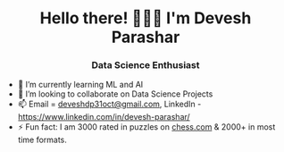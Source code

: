 <h1 align="center">Hello there! 🙋🏻‍♂️ I'm Devesh Parashar</h1>
<h3 align="center">Data Science Enthusiast</h3>

- 🌱 I’m currently learning ML and AI
- 💞️ I’m looking to collaborate on Data Science Projects
- 📫 Email = deveshdp31oct@gmail.com, LinkedIn - https://www.linkedin.com/in/devesh-parashar/
- ⚡ Fun fact: I am 3000 rated in puzzles on [chess.com](https://www.chess.com/member/deveshparashar) & 2000+ in most time formats. 

<!---
<h3 align="left">Languages and Tools:</h3>
<p align="left"> 
<img src ="./assets/python.png" width="42px" height="42px"> 
<img src="./assets/sass.png" alt="sass" width="35" height="35"/> </a>
<img src ="./assets/figma.svg" width="40px" height="40px">
<img src ="./assets/db.png" width="40px" height="40px">

<a href="https://www.mysql.com/" target="_blank" rel="noreferrer"> 
<img src="./assets/msql.png" alt="mysql" width="45" height="45"/> </a>
<img src ="./assets/git.png" width="40px" height="40px">

<h3 align="left">Connect with me:</h3>
<p align="left">
<a height="30" width="40" /></a>
<a href="https://www.linkedin.com/in/devesh-parashar/" target="blank"><img align="center" src="assets/linkedin.jpg" alt="Devesh-parashar" height="40" width="40" /></a>
</p> 
--->
<!---
parashardevesh/parashardevesh is a ✨ special ✨ repository because its `README.md` (this file) appears on your GitHub profile.
You can click the Preview link to take a look at your changes.
--->
